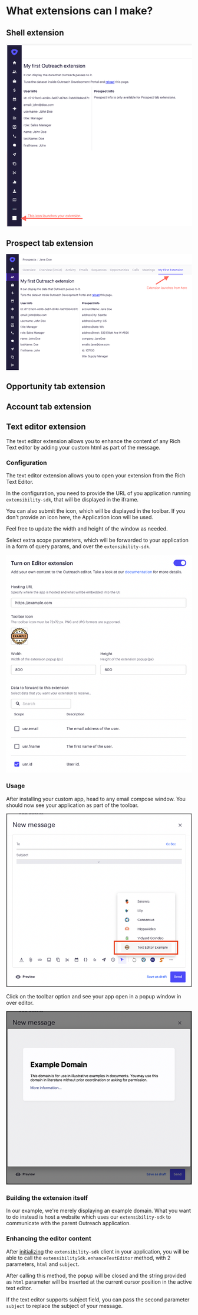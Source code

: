# What extensions can I make?

## Shell extension

![Shell extension](img/shell-extension.png 'Shell extension launches from main Outreach sidebar')

## Prospect tab extension

![Prospect extension](img/prospect-extension.png 'Prospect extension launches from a tab on Prospect detail page')

## Opportunity tab extension

## Account tab extension

## Text editor extension

The text editor extension allows you to enhance the content of any Rich Text editor by adding your custom html as part of the message.

### Configuration

The text editor extension allows you to open your extension from the Rich Text Editor.

In the configuration, you need to provide the URL of you application running `extensibility-sdk`, that will be displayed in the iframe.

You can also submit the icon, which will be displayed in the toolbar. If you don't provide an icon here, the Application icon will be used.

Feel free to update the width and height of the window as needed.

Select extra scope parameters, which will be forwarded to your application in a form of query params, and over the `extensibility-sdk`.

![Text editor extension](img/editor-extension-1.png 'Text editor extension configuration')

### Usage

After installing your custom app, head to any email compose window. You should now see your application as part of the toolbar.

![Text editor extension](img/editor-extension-2.png 'Text editor extension in toolbar')

Click on the toolbar option and see your app open in a popup window in over editor.

![Text editor extension](img/editor-extension-3.png 'Text editor extension in toolbar')

### Building the extension itself

In our example, we're merely displaying an example domain. What you want to do instead is host a website which uses
our `extensibility-sdk` to communicate with the parent Outreach application.

### Enhancing the editor content

After [initializing](sdk.md#initializing-the-sdk) the `extensibility-sdk` client in your application, you will be able
to call the `extensibilitySdk.enhanceTextEditor` method, with 2 parameters, `html` and `subject`.

After calling this method, the popup will be closed and the string provided as `html` parameter will be inserted at the
current cursor position in the active text editor.

If the text editor supports subject field, you can pass the second parameter `subject` to replace the subject of your message.
